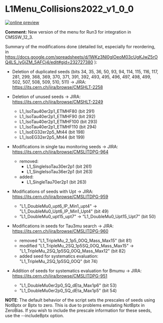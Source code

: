 # L1Menu_Collisions2022_v1_0_0

[![online preview](https://img.shields.io/badge/Online%20preview-click%20here-blue)](https://htmlpreview.github.io/?https://github.com/caruta/L1MenuRun3/blob/patch-1/development/L1Menu_Collisions2022_v1_0_0/L1Menu_Collisions2022_v1_0_0.html)

**Comment:** 
New version of the menu for Run3 for integration in CMSSW_12_3. 

Summary of the modifications done (detailed list, especially for reordering, in https://docs.google.com/spreadsheets/d/1WKz3Nl0gIOeoM03cUgKJwZ5rOQ4LS_lyGjZM_5AFCj4/edit#gid=232727380 ):

- Deletion of duplicated seeds (bits 34, 35, 36, 50, 93, 94, 114, 115, 116, 117, 281, 299, 368, 369, 370, 371, 391, 392, 493, 495, 496, 497, 498, 499, 502, 507, 508, 509, 510, 511) -> JIRA: https://its.cern.ch/jira/browse/CMSHLT-2258

- Deletion of unused seeds -> JIRA: https://its.cern.ch/jira/browse/CMSHLT-2249 
    - L1_IsoTau40er2p1_ETMHF80 (bit 291)
    - L1_IsoTau40er2p1_ETMHF90 (bit 292)
    - L1_IsoTau40er2p1_ETMHF100 (bit 293)
    - L1_IsoTau40er2p1_ETMHF110 (bit 294)
    - L1_IsoEG32er2p5_Mt44 (bit 198)
    - L1_IsoEG32er2p5_Mt44 (bit 199)

- Modifications in single tau monitoring seeds -> JIRA: https://its.cern.ch/jira/browse/CMSLITDPG-964
    - removed: 
        - L1_SingleIsoTau30er2p1 (bit 261)
        - L1_SingleIsoTau36er2p1 (bit 263)
    - added:
        - L1_SingleTau70er2p1 (bit 263)

- Modifications of seeds with Upt -> JIRA: https://its.cern.ch/jira/browse/CMSLITDPG-959
    - "L1_DoubleMu0_upt6_IP_Min1_upt4" -> "L1_DoubleMu0_Upt6_IP_Min1_Upt4" (bit 49)
    - “L1_DoubleMu0_upt15_upt7” -> “L1_DoubleMu0_Upt15_Upt7” (bit 50)

- Modifications in seeds for Tau3mu search -> JIRA: https://its.cern.ch/jira/browse/CMSLITDPG-960
    - removed "L1_TripleMu_2_1p5_0OQ_Mass_Max15" (bit 81)
    - modified "L1_TripleMu_2SQ_1p5SQ_0OQ_Mass_Max15" -> "L1_TripleMu_2SQ_1p5SQ_0OQ_Mass_Max12"  (bit 82)
    - added seed for systematics evaluation: "L1_TripleMu_2SQ_1p5SQ_0OQ" (bit 74)

- Addition of seeds for systematics evaluation for Bmumu -> JIRA: https://its.cern.ch/jira/browse/CMSLITDPG-951
    - "L1_DoubleMu0er2p0_SQ_dEta_Max1p6" (bit 53)
    - "L1_DoubleMu0er2p0_SQ_dEta_Max1p5" (bit 54)
    

**NOTE**: The default behavior of the script sets the prescales of seeds using NotBptx or Bptx to zero. This is due to problems emulating NotBptx in ZeroBias. If you wish to include the prescale information for these seeds, use the --includeBptx option.
